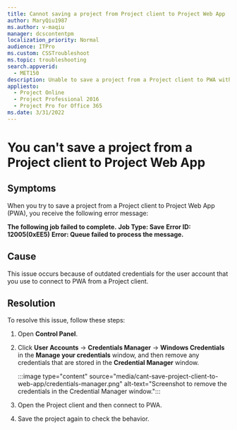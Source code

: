 ```yaml
---
title: Cannot saving a project from Project client to Project Web App
author: MaryQiu1987
ms.author: v-maqiu
manager: dcscontentpm
localization_priority: Normal
audience: ITPro
ms.custom: CSSTroubleshoot
ms.topic: troubleshooting
search.appverid: 
  - MET150
description: Unable to save a project from a Project client to PWA with the error ID 12005(0xEE5)
appliesto: 
  - Project Online
  - Project Professional 2016
  - Project Pro for Office 365
ms.date: 3/31/2022
---
```


# You can't save a project from a Project client to Project Web App

## Symptoms

When you try to save a project from a Project client to Project Web App (PWA), you receive the following error message:

**The following job failed to complete.**
**Job Type: Save**
**Error ID: 12005(0xEE5)**
**Error: Queue failed to process the message.**

## Cause

This issue occurs because of outdated credentials for the user account that you use to connect to PWA from a Project client.

## Resolution

To resolve this issue, follow these steps:
1. Open **Control Panel**.
2. Click **User Accounts** -> **Credentials Manager** -> **Windows Credentials** in the **Manage your credentials** window, and then remove any credentials that are stored in the **Credential Manager** window.

   :::image type="content" source="media/cant-save-project-client-to-web-app/credentials-manager.png" alt-text="Screenshot to remove the credentials in the Credential Manager window.":::
3. Open the Project client and then connect to PWA.
4. Save the project again to check the behavior.
